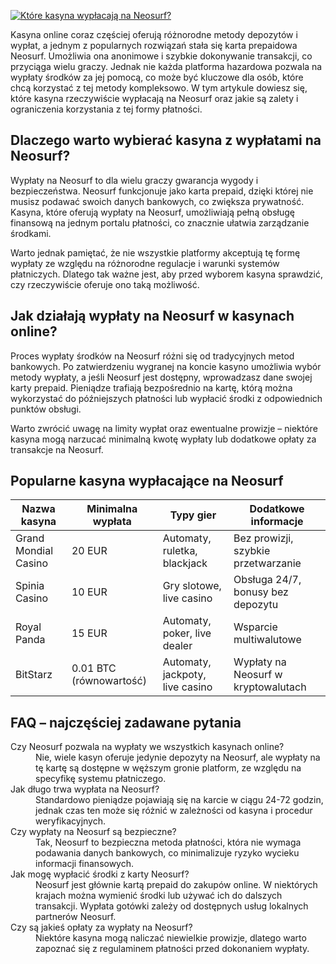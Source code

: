 [![Które kasyna wypłacają na Neosurf?](https://123-caf.pages.dev/gitsignup.png)](https://vrmoo.ru/Bt82HjjY)

<p>Kasyna online coraz częściej oferują różnorodne metody depozytów i wypłat, a jednym z popularnych rozwiązań stała się karta prepaidowa Neosurf. Umożliwia ona anonimowe i szybkie dokonywanie transakcji, co przyciąga wielu graczy. Jednak nie każda platforma hazardowa pozwala na wypłaty środków za jej pomocą, co może być kluczowe dla osób, które chcą korzystać z tej metody kompleksowo. W tym artykule dowiesz się, które kasyna rzeczywiście wypłacają na Neosurf oraz jakie są zalety i ograniczenia korzystania z tej formy płatności.</p>  <h2>Dlaczego warto wybierać kasyna z wypłatami na Neosurf?</h2> <p>Wypłaty na Neosurf to dla wielu graczy gwarancja wygody i bezpieczeństwa. Neosurf funkcjonuje jako karta prepaid, dzięki której nie musisz podawać swoich danych bankowych, co zwiększa prywatność. Kasyna, które oferują wypłaty na Neosurf, umożliwiają pełną obsługę finansową na jednym portalu płatności, co znacznie ułatwia zarządzanie środkami.</p> <p>Warto jednak pamiętać, że nie wszystkie platformy akceptują tę formę wypłaty ze względu na różnorodne regulacje i warunki systemów płatniczych. Dlatego tak ważne jest, aby przed wyborem kasyna sprawdzić, czy rzeczywiście oferuje ono taką możliwość.</p>  <h2>Jak działają wypłaty na Neosurf w kasynach online?</h2> <p>Proces wypłaty środków na Neosurf różni się od tradycyjnych metod bankowych. Po zatwierdzeniu wygranej na koncie kasyno umożliwia wybór metody wypłaty, a jeśli Neosurf jest dostępny, wprowadzasz dane swojej karty prepaid. Pieniądze trafiają bezpośrednio na kartę, którą można wykorzystać do późniejszych płatności lub wypłacić środki z odpowiednich punktów obsługi.</p> <p>Warto zwrócić uwagę na limity wypłat oraz ewentualne prowizje – niektóre kasyna mogą narzucać minimalną kwotę wypłaty lub dodatkowe opłaty za transakcje na Neosurf.</p>  <h2>Popularne kasyna wypłacające na Neosurf</h2> <table>   <thead>     <tr>       <th>Nazwa kasyna</th>       <th>Minimalna wypłata</th>       <th>Typy gier</th>       <th>Dodatkowe informacje</th>     </tr>   </thead>   <tbody>     <tr>       <td>Grand Mondial Casino</td>       <td>20 EUR</td>       <td>Automaty, ruletka, blackjack</td>       <td>Bez prowizji, szybkie przetwarzanie</td>     </tr>     <tr>       <td>Spinia Casino</td>       <td>10 EUR</td>       <td>Gry slotowe, live casino</td>       <td>Obsługa 24/7, bonusy bez depozytu</td>     </tr>     <tr>       <td>Royal Panda</td>       <td>15 EUR</td>       <td>Automaty, poker, live dealer</td>       <td>Wsparcie multiwalutowe</td>     </tr>     <tr>       <td>BitStarz</td>       <td>0.01 BTC (równowartość)</td>       <td>Automaty, jackpoty, live casino</td>       <td>Wypłaty na Neosurf w kryptowalutach</td>     </tr>   </tbody> </table>  <h2>FAQ – najczęściej zadawane pytania</h2> <dl>   <dt>Czy Neosurf pozwala na wypłaty we wszystkich kasynach online?</dt>   <dd>Nie, wiele kasyn oferuje jedynie depozyty na Neosurf, ale wypłaty na tę kartę są dostępne w węższym gronie platform, ze względu na specyfikę systemu płatniczego.</dd>      <dt>Jak długo trwa wypłata na Neosurf?</dt>   <dd>Standardowo pieniądze pojawiają się na karcie w ciągu 24-72 godzin, jednak czas ten może się różnić w zależności od kasyna i procedur weryfikacyjnych.</dd>      <dt>Czy wypłaty na Neosurf są bezpieczne?</dt>   <dd>Tak, Neosurf to bezpieczna metoda płatności, która nie wymaga podawania danych bankowych, co minimalizuje ryzyko wycieku informacji finansowych.</dd>      <dt>Jak mogę wypłacić środki z karty Neosurf?</dt>   <dd>Neosurf jest głównie kartą prepaid do zakupów online. W niektórych krajach można wymienić środki lub używać ich do dalszych transakcji. Wypłata gotówki zależy od dostępnych usług lokalnych partnerów Neosurf.</dd>      <dt>Czy są jakieś opłaty za wypłaty na Neosurf?</dt>   <dd>Niektóre kasyna mogą naliczać niewielkie prowizje, dlatego warto zapoznać się z regulaminem płatności przed dokonaniem wypłaty.</dd> </dl>